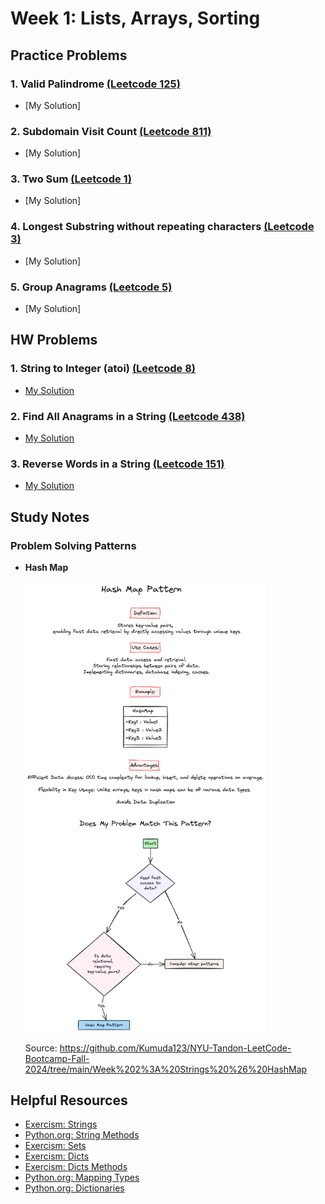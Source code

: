 # Week 1: Lists, Arrays, Sorting

## Practice Problems

### 1. Valid Palindrome [(Leetcode 125)](https://leetcode.com/problems/valid-palindrome/description/)

-   [My Solution]

### 2. Subdomain Visit Count [(Leetcode 811)](https://leetcode.com/problems/subdomain-visit-count/description/)

-   [My Solution]

### 3. Two Sum [(Leetcode 1)](https://leetcode.com/problems/two-sum/description/)

-   [My Solution]

### 4. Longest Substring without repeating characters [(Leetcode 3)](https://leetcode.com/problems/longest-substring-without-repeating-characters/description/)

-   [My Solution]

### 5. Group Anagrams [(Leetcode 5)](https://leetcode.com/problems/group-anagrams/description/)

-   [My Solution]

## HW Problems

### 1. String to Integer (atoi) [(Leetcode 8)](https://leetcode.com/problems/string-to-integer-atoi/description/)

-   [My Solution](https://github.com/ahhyun-moon/nyu-leetcode-bootcamp/blob/main/Week2/leetcode_8.py)

### 2. Find All Anagrams in a String [(Leetcode 438)](https://leetcode.com/problems/find-all-anagrams-in-a-string/description/)

-   [My Solution](https://github.com/ahhyun-moon/nyu-leetcode-bootcamp/blob/main/Week2/leetcode_438.py)

### 3. Reverse Words in a String [(Leetcode 151)](https://leetcode.com/problems/reverse-words-in-a-string/description/)

-   [My Solution](https://github.com/ahhyun-moon/nyu-leetcode-bootcamp/blob/main/Week2/leetcode_151.py)

## Study Notes

### Problem Solving Patterns

-   **Hash Map**

    <img src="./HashMap.png" width="80%"/>

    Source: https://github.com/Kumuda123/NYU-Tandon-LeetCode-Bootcamp-Fall-2024/tree/main/Week%202%3A%20Strings%20%26%20HashMap

## Helpful Resources

-   [Exercism: Strings](https://exercism.org/tracks/python/concepts/strings)
-   [Python.org: String Methods](https://docs.python.org/3/library/stdtypes.html#string-methods)
-   [Exercism: Sets](https://exercism.org/tracks/python/concepts/sets)
-   [Exercism: Dicts](https://exercism.org/tracks/python/concepts/dicts)
-   [Exercism: Dicts Methods](https://exercism.org/tracks/python/concepts/dict-methods)
-   [Python.org: Mapping Types](https://docs.python.org/3/library/stdtypes.html#mapping-types-dict)
-   [Python.org: Dictionaries](https://docs.python.org/3/tutorial/datastructures.html#dictionaries)
